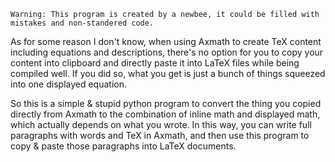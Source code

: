 
    Warning: This program is created by a newbee, it could be filled with mistakes and non-standered code.

As for some reason I don't know, when using Axmath to create TeX content including equations and descriptions, there's no option for you to copy your content into clipboard and directly paste it into LaTeX files while being compiled well. If you did so, what you get is just a bunch of things squeezed into one displayed equation.

So this is a simple & stupid python program to convert the thing you copied directly from Axmath to the combination of inline math and displayed math, which actually depends on what you wrote. In this way, you can write full paragraphs with words and TeX in Axmath, and then use this program to copy & paste those paragraphs into LaTeX documents.
